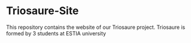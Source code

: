 # Triosaure-Site
This repository contains the website of our Triosaure project.
Triosaure is formed by 3 students at ESTIA university
